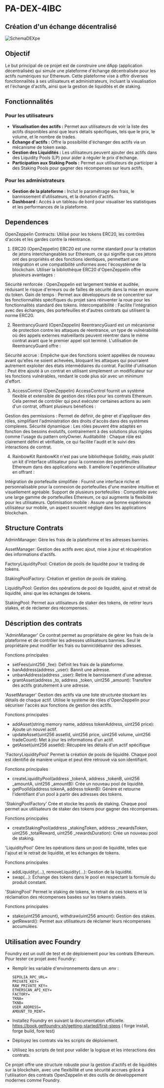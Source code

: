 # PA-DEX-4IBC

## Création d'un échange décentralisé

![SchemaDEXpe](https://media.discordapp.net/attachments/1030238839136067695/1232995960389505044/IBCSchemaDEX.png?ex=662b7c78&is=662a2af8&hm=24821454e0317c9a8135d771e9bd39b4b4873c5e95731667dd80266f86661d0d&)


## Objectif

Le but principal de ce projet est de construire une dApp (application décentralisée) qui simule une plateforme d'échange décentralisée pour les actifs numériques sur Ethereum. Cette plateforme vise à offrir diverses fonctionnalités à ses utilisateurs et administrateurs, incluant la visualisation et l'échange d'actifs, ainsi que la gestion de liquidités et de staking.

## Fonctionnalités

### Pour les utilisateurs

- **Visualisation des actifs :** Permet aux utilisateurs de voir la liste des actifs disponibles ainsi que leurs détails spécifiques, tels que le prix, le volume, et le nombre de trades.
- **Échange d'actifs :** Offre la possibilité d'échanger des actifs via un mécanisme de token swap.
- **Gestion des Liquidités :** Les utilisateurs peuvent ajouter des actifs dans des Liquidity Pools (LP) pour aider à réguler le prix d'échange.
- **Participation aux Staking Pools :** Permet aux utilisateurs de participer à des Staking Pools pour gagner des récompenses sur leurs actifs.

### Pour les administrateurs

- **Gestion de la plateforme :** Inclut le paramétrage des frais, le bannissement d’utilisateurs, et la donation d'actifs.
- **Dashboard :** Accès à un tableau de bord pour visualiser les statistiques et les performances de la plateforme.


## Dependences

OpenZeppelin Contracts: Utilisé pour les tokens ERC20, les contrôles d'accès et les gardes contre la réentrance.

1. ERC20 (OpenZeppelin)
ERC20 est une norme standard pour la création de jetons interchangeables sur Ethereum, ce qui signifie que ces jetons ont des propriétés et des fonctions identiques, permettant une intégration et une compatibilité uniformes avec l'écosystème de la blockchain. Utiliser la bibliothèque ERC20 d'OpenZeppelin offre plusieurs avantages :

Sécurité renforcée : OpenZeppelin est largement testée et auditée, réduisant le risque d'erreurs ou de failles de sécurité dans la mise en œuvre du token.
Gain de temps : Permet aux développeurs de se concentrer sur les fonctionnalités spécifiques du projet sans réinventer la roue pour les fonctionnalités standard des tokens.
Intercompatibilité : Facilite l'intégration avec des échanges, des portefeuilles et d'autres contrats qui utilisent la norme ERC20.

2. ReentrancyGuard (OpenZeppelin)
ReentrancyGuard est un mécanisme de protection contre les attaques de réentrance, un type de vulnérabilité où des appels externes malveillants peuvent réentrer dans le même contrat avant que le premier appel soit terminé. L'utilisation de ReentrancyGuard offre :

Sécurité accrue : Empêche que des fonctions soient appelées de nouveau avant qu'elles ne soient achevées, bloquant les attaques qui pourraient autrement exploiter des états intermédiaires du contrat.
Facilité d'utilisation : Peut être ajouté à un contrat en utilisant simplement un modificateur sur les fonctions vulnérables, rendant le code plus sûr avec un minimum d'effort.

3. AccessControl (OpenZeppelin)
AccessControl fournit un système flexible et extensible de gestion des rôles pour les contrats Ethereum. Cela permet de contrôler qui peut exécuter certaines actions au sein d'un contrat, offrant plusieurs bénéfices :

Gestion des permissions : Permet de définir, de gérer et d'appliquer des rôles, simplifiant l'administration des droits d'accès dans des systèmes complexes.
Sécurité dynamique : Les rôles peuvent être adaptés en fonction des besoins évolutifs, contrairement à des solutions plus rigides comme l'usage du pattern onlyOwner.
Auditabilité : Chaque rôle est clairement défini et vérifiable, ce qui facilite l'audit et le suivi des interactions de contrat.

4. RainbowKit
RainbowKit n'est pas une bibliothèque Solidity, mais plutôt un kit d'interface utilisateur pour la connexion des portefeuilles Ethereum dans des applications web. Il améliore l'expérience utilisateur en offrant :

Intégration de portefeuille simplifiée : Fournit une interface riche et personnalisable pour la connexion de portefeuilles d'une manière intuitive et visuellement agréable.
Support de plusieurs portefeuilles : Compatible avec une large gamme de portefeuilles Ethereum, ce qui augmente la flexibilité pour les utilisateurs.
Optimisation mobile : Assure une bonne expérience utilisateur sur mobile, un aspect souvent négligé dans les applications blockchain.

## Structure Contrats

AdminManager: Gère les frais de la plateforme et les adresses bannies.

AssetManager: Gestion des actifs avec ajout, mise à jour et récupération des informations d'actifs.

FactoryLiquidityPool: Création de pools de liquidité pour le trading de tokens.

StakingPoolFactory: Création et gestion de pools de staking.

LiquidityPool: Gestion des opérations de pool de liquidité, ajout et retrait de liquidité, ainsi que les échanges de tokens.

StakingPool: Permet aux utilisateurs de staker des tokens, de retirer leurs stakes, et de réclamer des récompenses.


## Déscription des contrats

'AdminManager'
Ce contrat permet au propriétaire de gérer les frais de la plateforme et de contrôler les adresses utilisateurs bannies. Seul le propriétaire peut modifier les frais ou bannir/débannir des adresses.

Fonctions principales
  - setFees(uint256 _fee): Définit les frais de la plateforme.
  - banAddress(address _user): Bannit une adresse.
  - unbanAddress(address _user): Retire le bannissement d'une adresse.
  - grantAsset(address _to, address _token, uint256 _amount): Transfère des actifs gratuitement     à une adresse.

'AssetManager'
Gestion des actifs via une liste structurée stockant les détails de chaque actif. Utilise le système de rôles d'OpenZeppelin pour sécuriser l'accès aux fonctions de gestion des actifs.

Fonctions principales
  - addAsset(string memory name, address tokenAddress, uint256 price): Ajoute un nouvel actif.
  - updateAsset(uint256 assetId, uint256 price, uint256 volume, uint256 tradeCount): Met à jour     les informations d'un actif.
  - getAsset(uint256 assetId): Récupère les détails d'un actif spécifique

'FactoryLiquidityPool'
Permet la création de pools de liquidité. Chaque pool est identifié de manière unique et peut être retrouvé via son identifiant.

Fonctions principales
  - createLiquidityPool(address _tokenA, address _tokenB, uint256 _amountA, uint256 _amountB):      Crée un nouveau pool de liquidité.
  - getPoolId(address tokenA, address tokenB): Génère et retourne l'identifiant d'un pool à         partir des adresses des tokens.

'StakingPoolFactory'
Crée et stocke les pools de staking. Chaque pool permet aux utilisateurs de staker des tokens pour gagner des récompenses.

Fonctions principales
  - createStakingPool(address _stakingToken, address _rewardsToken, uint256 _totalReward,           uint256 _rewardsDuration): Crée un nouveau pool de staking.

'LiquidityPool'
Gère les opérations dans un pool de liquidité, telles que l'ajout et le retrait de liquidité, et les échanges de tokens.

Fonctions principales
  - addLiquidity(...), removeLiquidity(...): Gestion de la liquidité.
  - swap(...): Échange des tokens dans le pool en respectant la formule du produit constant.

'StakingPool'
Permet le staking de tokens, le retrait de ces tokens et la réclamation des récompenses basées sur les tokens stakés.

Fonctions principales
  - stake(uint256 amount), withdraw(uint256 amount): Gestion des stakes.
  - getReward(): Permet aux utilisateurs de réclamer leurs récompenses accumulées.



## Utilisation avec Foundry

Foundry est un outil de test et de déploiement pour les contrats Ethereum. Pour tester ce projet avec Foundry:

  - Remplir les variable d'environnements dans un .env :
    ```
    SEPOLIA_RPC_URL=
    PRIVATE_KEY=
    RAW_PRIVATE_KEY=
    ETHERSCAN_API_KEY=
    FACTORY=
    TKNA=
    TKNB=
    USER_ADDRESS=
    AMOUNT_TO_MINT=
    ```

  - Installez Foundry en suivant la documentation officielle. 
    https://book.getfoundry.sh/getting-started/first-steps
    ( forge install, forge build, fore test)
  - Déployez les contrats via les scripts de déploiement.
  - Utilisez les scripts de test pour valider la logique et les interactions des contrats.


Ce projet offre une structure robuste pour la gestion d'actifs et de liquidités sur la blockchain, avec une flexibilité et une sécurité accrues grâce à l'utilisation des contrats OpenZeppelin et des outils de développement modernes comme Foundry.

